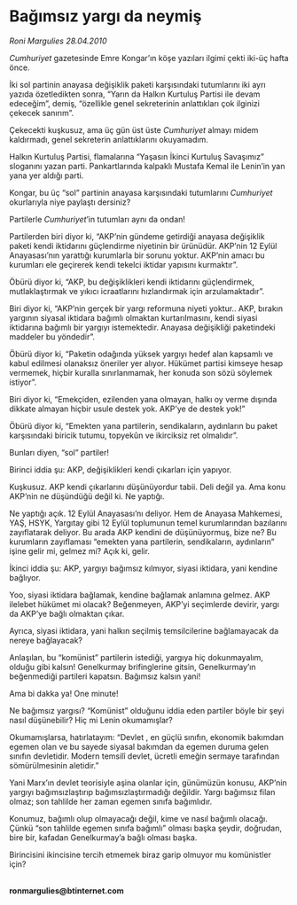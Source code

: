 # Bağımsız yargı da neymiş

*Roni Margulies 28.04.2010*

<div class="yazi"><p><i>Cumhuriyet</i> gazetesinde Emre Kongar’ın köşe yazıları ilgimi çekti iki-üç hafta önce.</p>
<p>İki sol partinin anayasa değişiklik paketi karşısındaki tutumlarını iki ayrı yazıda özetledikten sonra, “Yarın da Halkın Kurtuluş Partisi ile devam edeceğim”, demiş, “özellikle genel sekreterinin anlattıkları çok ilginizi çekecek sanırım”.</p>
<p>Çekecekti kuşkusuz, ama üç gün üst üste <i>Cumhuriyet</i> almayı midem kaldırmadı, genel sekreterin anlattıklarını okuyamadım.</p>
<p>Halkın Kurtuluş Partisi, flamalarına “Yaşasın İkinci Kurtuluş Savaşımız” sloganını yazan parti. Pankartlarında kalpaklı Mustafa Kemal ile Lenin’in yan yana yer aldığı parti.</p>
<p>Kongar, bu üç “sol” partinin anayasa karşısındaki tutumlarını <i>Cumhuriyet</i> okurlarıyla niye paylaştı dersiniz?</p>
<p>Partilerle <i>Cumhuriyet</i>’in tutumları aynı da ondan!</p>
<p>Partilerden biri diyor ki, “AKP’nin gündeme getirdiği anayasa değişiklik paketi kendi iktidarını güçlendirme niyetinin bir ürünüdür. AKP’nin 12 Eylül Anayasası’nın yarattığı kurumlarla bir sorunu yoktur. AKP’nin amacı bu kurumları ele geçirerek kendi tekelci iktidar yapısını kurmaktır”.</p>
<p>Öbürü diyor ki, “AKP, bu değişiklikleri kendi iktidarını güçlendirmek, mutlaklaştırmak ve yıkıcı icraatlarını hızlandırmak için arzulamaktadır”.</p>
<p>Biri diyor ki, “AKP’nin gerçek bir yargı reformuna niyeti yoktur.. AKP, bırakın yargının siyasal iktidara bağımlı olmaktan kurtarılmasını, kendi siyasi iktidarına bağımlı bir yargıyı istemektedir. Anayasa değişikliği paketindeki maddeler bu yöndedir”.</p>
<p>Öbürü diyor ki, “Paketin odağında yüksek yargıyı hedef alan kapsamlı ve kabul edilmesi olanaksız öneriler yer alıyor. Hükümet partisi kimseye hesap vermemek, hiçbir kuralla sınırlanmamak, her konuda son sözü söylemek istiyor”.</p>
<p>Biri diyor ki, “Emekçiden, ezilenden yana olmayan, halkı oy verme dışında dikkate almayan hiçbir usule destek yok. AKP’ye de destek yok!”</p>
<p>Öbürü diyor ki, “Emekten yana partilerin, sendikaların, aydınların bu paket karşısındaki biricik tutumu, topyekûn ve ikirciksiz ret olmalıdır”.</p>
<p>Bunları diyen, “sol” partiler!</p>
<p>Birinci iddia şu: AKP, değişiklikleri kendi çıkarları için yapıyor.</p>
<p>Kuşkusuz. AKP kendi çıkarlarını düşünüyordur tabii. Deli değil ya. Ama konu AKP’nin ne düşündüğü değil ki. Ne yaptığı.</p>
<p>Ne yaptığı açık. 12 Eylül Anayasası’nı deliyor. Hem de Anayasa Mahkemesi, YAŞ, HSYK, Yargıtay gibi 12 Eylül toplumunun temel kurumlarından bazılarını zayıflatarak deliyor. Bu arada AKP kendini de düşünüyormuş, bize ne? Bu kurumların zayıflaması “emekten yana partilerin, sendikaların, aydınların” işine gelir mi, gelmez mi? Açık ki, gelir.</p>
<p>İkinci iddia şu: AKP, yargıyı bağımsız kılmıyor, siyasi iktidara, yani kendine bağlıyor.</p>
<p>Yoo, siyasi iktidara bağlamak, kendine bağlamak anlamına gelmez. AKP ilelebet hükümet mi olacak? Beğenmeyen, AKP’yi seçimlerde devirir, yargı da AKP’ye bağlı olmaktan çıkar.</p>
<p>Ayrıca, siyasi iktidara, yani halkın seçilmiş temsilcilerine bağlamayacak da nereye bağlayacak?</p>
<p>Anlaşılan, bu “komünist” partilerin istediği, yargıya hiç dokunmayalım, olduğu gibi kalsın! Genelkurmay brifinglerine gitsin, Genelkurmay’ın beğenmediği partileri kapatsın. Bağımsız kalsın yani!</p>
<p>Ama bi dakka ya! One minute!</p>
<p>Ne bağımsız yargısı? “Komünist” olduğunu iddia eden partiler böyle bir şeyi nasıl düşünebilir? Hiç mi Lenin okumamışlar?</p>
<p>Okumamışlarsa, hatırlatayım: “Devlet <ve arada="" bu="" yarg="">, en güçlü sınıfın, ekonomik bakımdan egemen olan ve bu sayede siyasal bakımdan da egemen duruma gelen sınıfın devletidir. Modern temsilî devlet, ücretli emeğin sermaye tarafından sömürülmesinin aletidir.”</ve></p>
<p>Yani Marx’ın devlet teorisiyle aşina olanlar için, günümüzün konusu, AKP’nin yargıyı bağımsızlaştırıp bağımsızlaştırmadığı değildir. Yargı bağımsız filan olmaz; son tahlilde her zaman egemen sınıfa bağımlıdır.</p>
<p>Konumuz, bağımlı olup olmayacağı değil, kime ve nasıl bağımlı olacağı. Çünkü “son tahlilde egemen sınıfa bağımlı” olması başka şeydir, doğrudan, bire bir, kafadan Genelkurmay’a bağlı olması başka.</p>
<p>Birincisini ikincisine tercih etmemek biraz garip olmuyor mu komünistler için?</p>
<p><b><br/>ronmargulies@btinternet.com</b></p></div>
